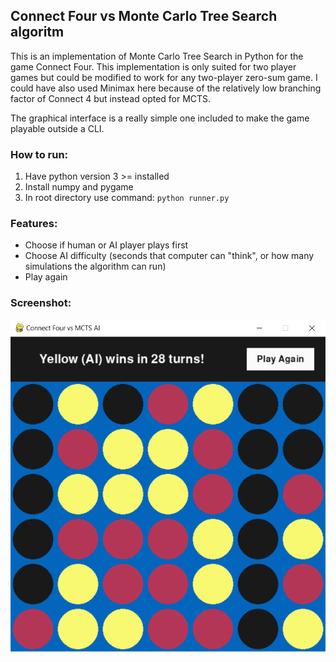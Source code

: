 ## Connect Four vs Monte Carlo Tree Search algoritm

This is an implementation of Monte Carlo Tree Search in Python for the game Connect Four. This implementation is only suited for two player games but could be modified to work for any two-player zero-sum game. I could have also used Minimax here because of the relatively low branching factor of Connect 4 but instead opted for MCTS.

The graphical interface is a really simple one included to make the game playable outside a CLI.

### How to run:

1. Have python version 3 >= installed
2. Install numpy and pygame
3. In root directory use command: `python runner.py`

### Features:

- Choose if human or AI player plays first
- Choose AI difficulty (seconds that computer can "think", or how many simulations the algorithm can run)
- Play again

### Screenshot:

![AI wins screen](images/screenshot.png)
